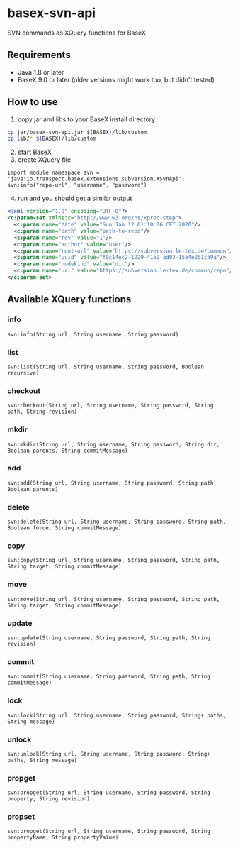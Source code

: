 # basex-svn-api
SVN commands as XQuery functions for BaseX

## Requirements

* Java 1.8 or later
* BaseX 9.0 or later (older versions might work too, but didn't tested)

## How to use

1. copy jar and libs to your BaseX install directory
```bash
cp jar/basex-svn-api.jar $(BASEX)/lib/custom
cp lib/* $(BASEX)/lib/custom
```
2. start BaseX
3. create XQuery file
```xquery
import module namespace svn = 'java:io.transpect.basex.extensions.subversion.XSvnApi';
svn:info("repo-url", "username", "password")
```
4. run and you should get a similar output
```xml
<?xml version="1.0" encoding="UTF-8"?>
<c:param-set xmlns:c="http://www.w3.org/ns/xproc-step">
  <c:param name="date" value="Sun Jan 12 01:10:06 CET 2020"/>
  <c:param name="path" value="path-to-repo"/>
  <c:param name="rev" value="1"/>
  <c:param name="author" value="user"/>
  <c:param name="root-url" value="https://subversion.le-tex.de/common"/>
  <c:param name="uuid" value="f0c14ec2-1229-41a2-ad03-15e4e2b1ca9a"/>
  <c:param name="nodekind" value="dir"/>
  <c:param name="url" value="https://subversion.le-tex.de/common/repo"/>
</c:param-set>
```

## Available XQuery functions
### info
```xquery
svn:info(String url, String username, String password)
```
### list
```xquery
svn:list(String url, String username, String password, Boolean recursive)
```
### checkout
```xquery
svn:checkout(String url, String username, String password, String path, String revision)
```
### mkdir
```xquery
svn:mkdir(String url, String username, String password, String dir, Boolean parents, String commitMessage)
```
### add
```xquery
svn:add(String url, String username, String password, String path, Boolean parents)
```
### delete
```xquery
svn:delete(String url, String username, String password, String path, Boolean force, String commitMessage)
```
### copy
```xquery
svn:copy(String url, String username, String password, String path, String target, String commitMessage)
```
### move
```xquery
svn:move(String url, String username, String password, String path, String target, String commitMessage)
```
### update
```xquery
svn:update(String username, String password, String path, String revision)
```
### commit
```xquery
svn:commit(String username, String password, String path, String commitMessage)
```
### lock 
```xquery
svn:lock(String url, String username, String password, String+ paths, String message)
```
### unlock 
```xquery
svn:unlock(String url, String username, String password, String+ paths, String message)
```
### propget
```xquery
svn:propget(String url, String username, String password, String property, String revision)
```
### propset
```xquery
svn:propget(String url, String username, String password, String propertyName, String propertyValue)
```
